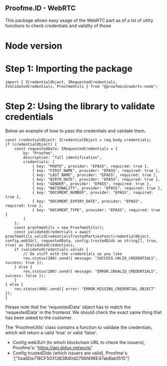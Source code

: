 ## Proofme.ID - WebRTC

This package allows easy usage of the WebRTC part as of a lot of utilty functions to check credentials and validity of those

# Node version

# Step 1: Importing the package
```
import { ICredentialObject, IRequestedCredentials, IValidatedCredentials, ProofmeUtils } from "@proofmeid/webrtc-node";
```

# Step 2: Using the library to validate credentials

Below an example of how to pass the credentials and validate them. 
```
const credentialObject: ICredentialObject = req.body.credentials;
if (credentialObject) {
    const requestedData: IRequestedCredentials = {
        by: "Proofme",
        description: "full identification",
        credentials: [
            { key: "PHOTO", provider: "EPASS", required: true },
            { key: "FIRST_NAME", provider: "EPASS", required: true },
            { key: "LAST_NAME", provider: "EPASS", required: true },
            { key: "BIRTH_DATE", provider: "EPASS", required: true },
            { key: "GENDER", provider: "EPASS", required: true },
            { key: "NATIONALITY", provider: "EPASS", required: true },
            { key: "DOCUMENT_NUMBER", provider: "EPASS", required: true },
            { key: "DOCUMENT_EXPIRY_DATE", provider: "EPASS", required: true },
            { key: "DOCUMENT_TYPE", provider: "EPASS", required: true }
        ]
    };
    const proofmeUtils = new ProofmeUtils();
    const validatedCredentials = await proofmeUtils.validCredentialsTrustedPartiesFunc(credentialObject, config.web3Url, requestedData, config.trustedDids as string[], true, true) as IValidatedCredentials;
    if (validatedCredentials.valid) {
        // Do stuff with the credentials as you like
        res.status(200).send({ message: "SUCCESS.VALID_CREDENTIALS", success: true });
    } else {
        res.status(200).send({ message: "ERROR.INVALID_CREDENTIALS", success: false });
    }
} else {
    res.status(400).send({ error: "ERROR.MISSING_CREDENTIAL_OBJECT" });
}
```

Please note that the 'requestedData' object has to match the 'requestedData' in the frontend. We should check the exact same thing that has been asked to the customer. 

The 'ProofmeUtils' class contains a function to validate the credentials, which will return a valid 'true' or valid 'false'.

- Config web3Url (to which blockchain URL to check the issuers), Proofme's: 'https://api.didux.network/'
- Config trustedDids (which issuers are valid), Proofme's: '["0xa6De718CF5031363B40d2756f496E47abBab1515"]'

